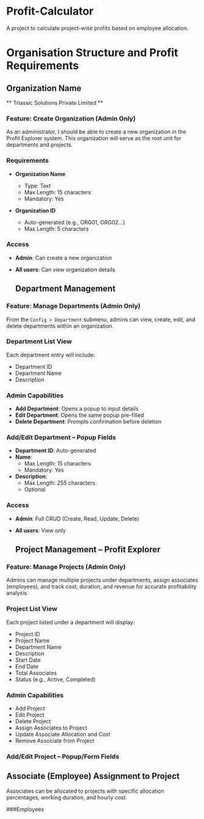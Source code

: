 # Profit-Calculator
A project to calculate project-wise profits based on employee allocation.

# Organisation Structure and Profit Requirements

## Organization Name 
** Triassic Solutions Private Limited **

###  Feature: Create Organization (Admin Only)

As an administrator, I should be able to create a new organization in the Profit Explorer system. This organization will serve as the root unit for departments and projects.

### Requirements

- **Organization Name**  
  - Type: Text  
  - Max Length: 15 characters  
  - Mandatory: Yes

- **Organization ID**  
  - Auto-generated (e.g., ORG01, ORG02...)  
  - Max Length: 5 characters

###  Access

- **Admin**: Can create a new organization  
- **All users**: Can view organization details




  ##  Department Management

###  Feature: Manage Departments (Admin Only)

From the `Config > Department` submenu, admins can view, create, edit, and delete departments within an organization.

###  Department List View

Each department entry will include:
- Department ID
- Department Name
- Description

###  Admin Capabilities

- **Add Department**: Opens a popup to input details
- **Edit Department**: Opens the same popup pre-filled
- **Delete Department**: Prompts confirmation before deletion

###  Add/Edit Department – Popup Fields

- **Department ID**: Auto-generated
- **Name**:  
  - Max Length: 15 characters  
  - Mandatory: Yes
- **Description**:  
  - Max Length: 255 characters  
  - Optional

###  Access

- **Admin**: Full CRUD (Create, Read, Update, Delete)  
- **All users**: View only




  ##  Project Management – Profit Explorer

###  Feature: Manage Projects (Admin Only)

Admins can manage multiple projects under departments, assign associates (employees), and track cost, duration, and revenue for accurate profitability analysis.

###  Project List View

Each project listed under a department will display:
- Project ID
- Project Name
- Department Name
- Description
- Start Date
- End Date
- Total Associates
- Status (e.g., Active, Completed)

###  Admin Capabilities

- Add Project  
- Edit Project  
- Delete Project  
- Assign Associates to Project  
- Update Associate Allocation and Cost  
- Remove Associate from Project




### Add/Edit Project – Popup/Form Fields

##  Associate (Employee) Assignment to Project

Associates can be allocated to projects with specific allocation percentages, working duration, and hourly cost.

###Employees






